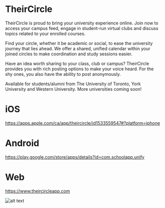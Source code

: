 # TheirCircle

TheirCircle is proud to bring your university experience online. Join now to access your campus feed, engage in student-run virtual clubs and discuss topics related to your enrolled courses.


Find your circle, whether it be academic or social, to ease the university journey that lies ahead. We offer a shared, unified calendar within your joined circles to make coordination and study sessions easier.


Have an idea worth sharing to your class, club or campus? TheirCircle provides you with rich posting options to make your voice heard. For the shy ones, you also have the ability to post anonymously.


Available for students/alumni from The University of Toronto, York University and Western University. More universities coming soon!

# iOS
https://apps.apple.com/ca/app/theircircle/id1533559547#?platform=iphone

# Android
https://play.google.com/store/apps/details?id=com.schoolapp.unify

# Web
https://www.theircircleapp.com

![alt text](https://static.wixstatic.com/media/699baa_f23cf39ca1454d5d9805e660249d07f7~mv2.png/v1/fill/w_600,h_1186,al_c,q_90,usm_0.66_1.00_0.01/Simulator%20Screen%20Shot%20-%20iPhone%2011%20-%202020.webp)


